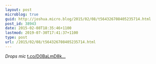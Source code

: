 ```yaml
---
layout: post
microblog: true
guid: http://joshua.micro.blog/2015/02/08/t564326708405235714.html
post_id: 38943
date: 2015-02-08T18:35:46+1100
lastmod: 2019-07-30T17:41:37+1100
type: post
url: /2015/02/08/t564326708405235714.html
---
```

*Drops mic* [t.co/D0BaLmD8k...](http://t.co/D0BaLmD8k3)
